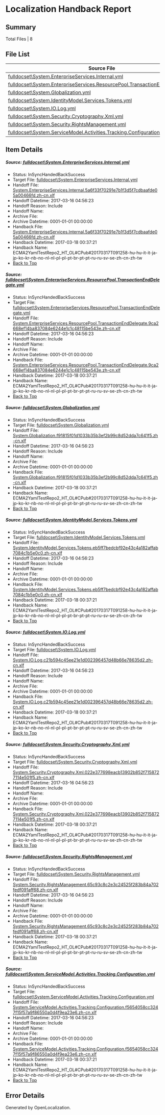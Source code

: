 # <a name='report-top'></a> Localization Handback Report

## Summary
 Total Files | 8

## File List
 Source File | Status | Details 
 ----------- | ------ | ------- 
 [fulldocset\System.EnterpriseServices.Internal.yml](https://github.com/OpenLocalizationTestOrg/ECMA2YamlTestRepo2/blob/9a577bbd8ead778fd4723fbdbce691e69b3b14d4/fulldocset/System.EnterpriseServices.Internal.yml) | InSyncHandedBackSuccess | [Details](#e0b4a6365efe68b4ab244e5ff962a93e8555bcbc77829)
 [fulldocset\System.EnterpriseServices.ResourcePool.TransactionEndDelegate.yml](https://github.com/OpenLocalizationTestOrg/ECMA2YamlTestRepo2/blob/9a577bbd8ead778fd4723fbdbce691e69b3b14d4/fulldocset/System.EnterpriseServices.ResourcePool.TransactionEndDelegate.yml) | InSyncHandedBackSuccess | [Details](#c26c02fb25669048ca2ae6b9a25bed550fa3368a77851)
 [fulldocset\System.Globalization.yml](https://github.com/OpenLocalizationTestOrg/ECMA2YamlTestRepo2/blob/9a577bbd8ead778fd4723fbdbce691e69b3b14d4/fulldocset/System.Globalization.yml) | InSyncHandedBackSuccess | [Details](#f8ccdabe68692384c223f27a9c4a29f9754888bf77911)
 [fulldocset\System.IdentityModel.Services.Tokens.yml](https://github.com/OpenLocalizationTestOrg/ECMA2YamlTestRepo2/blob/9a577bbd8ead778fd4723fbdbce691e69b3b14d4/fulldocset/System.IdentityModel.Services.Tokens.yml) | InSyncHandedBackSuccess | [Details](#444b59c6f5285f3604f5f0895e1b4fd3c9e245a778107)
 [fulldocset\System.IO.Log.yml](https://github.com/OpenLocalizationTestOrg/ECMA2YamlTestRepo2/blob/9a577bbd8ead778fd4723fbdbce691e69b3b14d4/fulldocset/System.IO.Log.yml) | InSyncHandedBackSuccess | [Details](#a9a1115088970a9151179a1467222b9d040e42fe78307)
 [fulldocset\System.Security.Cryptography.Xml.yml](https://github.com/OpenLocalizationTestOrg/ECMA2YamlTestRepo2/blob/9a577bbd8ead778fd4723fbdbce691e69b3b14d4/fulldocset/System.Security.Cryptography.Xml.yml) | InSyncHandedBackSuccess | [Details](#3dd661dcc588cc5beefefe4cf7b9efc1d294d53f79883)
 [fulldocset\System.Security.RightsManagement.yml](https://github.com/OpenLocalizationTestOrg/ECMA2YamlTestRepo2/blob/9a577bbd8ead778fd4723fbdbce691e69b3b14d4/fulldocset/System.Security.RightsManagement.yml) | InSyncHandedBackSuccess | [Details](#d2930071bc6586e962e90a2a259fd1a0a670b07780046)
 [fulldocset\System.ServiceModel.Activities.Tracking.Configuration.yml](https://github.com/OpenLocalizationTestOrg/ECMA2YamlTestRepo2/blob/9a577bbd8ead778fd4723fbdbce691e69b3b14d4/fulldocset/System.ServiceModel.Activities.Tracking.Configuration.yml) | InSyncHandedBackSuccess | [Details](#1c024f3e21129f580bde3d7830904b4ac6d568ce80174)

## Item Details
##### <a name='e0b4a6365efe68b4ab244e5ff962a93e8555bcbc77829'></a> Source: [fulldocset\System.EnterpriseServices.Internal.yml](https://github.com/OpenLocalizationTestOrg/ECMA2YamlTestRepo2/blob/9a577bbd8ead778fd4723fbdbce691e69b3b14d4/fulldocset/System.EnterpriseServices.Internal.yml)
* Status: InSyncHandedBackSuccess
* Target File: [fulldocset\System.EnterpriseServices.Internal.yml](https://github.com/OpenLocalizationTestOrg/ECMA2YamlTestRepo2.zh-cn/blob/4fc21a40250b80e162c81cfa5aab43de58488085/fulldocset/System.EnterpriseServices.Internal.yml)
* Handoff File: [System.EnterpriseServices.Internal.5a6f33f70291e7b1f3d5f7cdbaafde05a00466fd.zh-cn.xlf](https://github.com/OpenLocalizationTestOrg/ECMA2YamlTestRepo2.handoff/blob/048fd23592e603ad9129cb267e98fb4e977ae69e/ol-handoff/OpenLocalizationTestOrg/ECMA2YamlTestRepo2.zh-cn/master/fulldocset/System.EnterpriseServices.Internal.5a6f33f70291e7b1f3d5f7cdbaafde05a00466fd.zh-cn.xlf)
* Handoff Datetime: 2017-03-16 04:56:23
* Handoff Reason: Include
* Handoff Name: 
* Archive File: 
* Archive Datetime: 0001-01-01 00:00:00
* Handback File: [System.EnterpriseServices.Internal.5a6f33f70291e7b1f3d5f7cdbaafde05a00466fd.zh-cn.xlf](https://github.com/OpenLocalizationTestOrg/ECMA2YamlTestRepo2.handback/blob/b269d94206ad16424c47fa782cb7dfe8b346c4b8/ol-handback/OpenLocalizationTestOrg/ECMA2YamlTestRepo2.zh-cn/master/fulldocset/System.EnterpriseServices.Internal.5a6f33f70291e7b1f3d5f7cdbaafde05a00466fd.zh-cn.xlf)
* Handback Datetime: 2017-03-18 00:37:21
* Handback Name: ECMA2YamlTestRepo2_HT_OL#CPub#20170317T091258-hu-hu-it-it-ja-jp-ko-kr-nb-no-nl-nl-pl-pl-pt-br-pt-pt-ru-ru-sv-se-zh-cn-zh-tw
* [Back to Top](#report-top)

##### <a name='c26c02fb25669048ca2ae6b9a25bed550fa3368a77851'></a> Source: [fulldocset\System.EnterpriseServices.ResourcePool.TransactionEndDelegate.yml](https://github.com/OpenLocalizationTestOrg/ECMA2YamlTestRepo2/blob/9a577bbd8ead778fd4723fbdbce691e69b3b14d4/fulldocset/System.EnterpriseServices.ResourcePool.TransactionEndDelegate.yml)
* Status: InSyncHandedBackSuccess
* Target File: [fulldocset\System.EnterpriseServices.ResourcePool.TransactionEndDelegate.yml](https://github.com/OpenLocalizationTestOrg/ECMA2YamlTestRepo2.zh-cn/blob/4fc21a40250b80e162c81cfa5aab43de58488085/fulldocset/System.EnterpriseServices.ResourcePool.TransactionEndDelegate.yml)
* Handoff File: [System.EnterpriseServices.ResourcePool.TransactionEndDelegate.9ca2668ef14ba837084e6244e1c1c48115be543e.zh-cn.xlf](https://github.com/OpenLocalizationTestOrg/ECMA2YamlTestRepo2.handoff/blob/048fd23592e603ad9129cb267e98fb4e977ae69e/ol-handoff/OpenLocalizationTestOrg/ECMA2YamlTestRepo2.zh-cn/master/fulldocset/System.EnterpriseServices.ResourcePool.TransactionEndDelegate.9ca2668ef14ba837084e6244e1c1c48115be543e.zh-cn.xlf)
* Handoff Datetime: 2017-03-16 04:56:23
* Handoff Reason: Include
* Handoff Name: 
* Archive File: 
* Archive Datetime: 0001-01-01 00:00:00
* Handback File: [System.EnterpriseServices.ResourcePool.TransactionEndDelegate.9ca2668ef14ba837084e6244e1c1c48115be543e.zh-cn.xlf](https://github.com/OpenLocalizationTestOrg/ECMA2YamlTestRepo2.handback/blob/b269d94206ad16424c47fa782cb7dfe8b346c4b8/ol-handback/OpenLocalizationTestOrg/ECMA2YamlTestRepo2.zh-cn/master/fulldocset/System.EnterpriseServices.ResourcePool.TransactionEndDelegate.9ca2668ef14ba837084e6244e1c1c48115be543e.zh-cn.xlf)
* Handback Datetime: 2017-03-18 00:37:21
* Handback Name: ECMA2YamlTestRepo2_HT_OL#CPub#20170317T091258-hu-hu-it-it-ja-jp-ko-kr-nb-no-nl-nl-pl-pl-pt-br-pt-pt-ru-ru-sv-se-zh-cn-zh-tw
* [Back to Top](#report-top)

##### <a name='f8ccdabe68692384c223f27a9c4a29f9754888bf77911'></a> Source: [fulldocset\System.Globalization.yml](https://github.com/OpenLocalizationTestOrg/ECMA2YamlTestRepo2/blob/9a577bbd8ead778fd4723fbdbce691e69b3b14d4/fulldocset/System.Globalization.yml)
* Status: InSyncHandedBackSuccess
* Target File: [fulldocset\System.Globalization.yml](https://github.com/OpenLocalizationTestOrg/ECMA2YamlTestRepo2.zh-cn/blob/4fc21a40250b80e162c81cfa5aab43de58488085/fulldocset/System.Globalization.yml)
* Handoff File: [System.Globalization.f91815f01d1033b35b3ef2b99c8d52dda7c641f5.zh-cn.xlf](https://github.com/OpenLocalizationTestOrg/ECMA2YamlTestRepo2.handoff/blob/048fd23592e603ad9129cb267e98fb4e977ae69e/ol-handoff/OpenLocalizationTestOrg/ECMA2YamlTestRepo2.zh-cn/master/fulldocset/System.Globalization.f91815f01d1033b35b3ef2b99c8d52dda7c641f5.zh-cn.xlf)
* Handoff Datetime: 2017-03-16 04:56:23
* Handoff Reason: Include
* Handoff Name: 
* Archive File: 
* Archive Datetime: 0001-01-01 00:00:00
* Handback File: [System.Globalization.f91815f01d1033b35b3ef2b99c8d52dda7c641f5.zh-cn.xlf](https://github.com/OpenLocalizationTestOrg/ECMA2YamlTestRepo2.handback/blob/b269d94206ad16424c47fa782cb7dfe8b346c4b8/ol-handback/OpenLocalizationTestOrg/ECMA2YamlTestRepo2.zh-cn/master/fulldocset/System.Globalization.f91815f01d1033b35b3ef2b99c8d52dda7c641f5.zh-cn.xlf)
* Handback Datetime: 2017-03-18 00:37:21
* Handback Name: ECMA2YamlTestRepo2_HT_OL#CPub#20170317T091258-hu-hu-it-it-ja-jp-ko-kr-nb-no-nl-nl-pl-pl-pt-br-pt-pt-ru-ru-sv-se-zh-cn-zh-tw
* [Back to Top](#report-top)

##### <a name='444b59c6f5285f3604f5f0895e1b4fd3c9e245a778107'></a> Source: [fulldocset\System.IdentityModel.Services.Tokens.yml](https://github.com/OpenLocalizationTestOrg/ECMA2YamlTestRepo2/blob/9a577bbd8ead778fd4723fbdbce691e69b3b14d4/fulldocset/System.IdentityModel.Services.Tokens.yml)
* Status: InSyncHandedBackSuccess
* Target File: [fulldocset\System.IdentityModel.Services.Tokens.yml](https://github.com/OpenLocalizationTestOrg/ECMA2YamlTestRepo2.zh-cn/blob/4fc21a40250b80e162c81cfa5aab43de58488085/fulldocset/System.IdentityModel.Services.Tokens.yml)
* Handoff File: [System.IdentityModel.Services.Tokens.eb5ff7bedcbf92e43c4a182affab7084c1b5e0c0.zh-cn.xlf](https://github.com/OpenLocalizationTestOrg/ECMA2YamlTestRepo2.handoff/blob/048fd23592e603ad9129cb267e98fb4e977ae69e/ol-handoff/OpenLocalizationTestOrg/ECMA2YamlTestRepo2.zh-cn/master/fulldocset/System.IdentityModel.Services.Tokens.eb5ff7bedcbf92e43c4a182affab7084c1b5e0c0.zh-cn.xlf)
* Handoff Datetime: 2017-03-16 04:56:23
* Handoff Reason: Include
* Handoff Name: 
* Archive File: 
* Archive Datetime: 0001-01-01 00:00:00
* Handback File: [System.IdentityModel.Services.Tokens.eb5ff7bedcbf92e43c4a182affab7084c1b5e0c0.zh-cn.xlf](https://github.com/OpenLocalizationTestOrg/ECMA2YamlTestRepo2.handback/blob/b269d94206ad16424c47fa782cb7dfe8b346c4b8/ol-handback/OpenLocalizationTestOrg/ECMA2YamlTestRepo2.zh-cn/master/fulldocset/System.IdentityModel.Services.Tokens.eb5ff7bedcbf92e43c4a182affab7084c1b5e0c0.zh-cn.xlf)
* Handback Datetime: 2017-03-18 00:37:21
* Handback Name: ECMA2YamlTestRepo2_HT_OL#CPub#20170317T091258-hu-hu-it-it-ja-jp-ko-kr-nb-no-nl-nl-pl-pl-pt-br-pt-pt-ru-ru-sv-se-zh-cn-zh-tw
* [Back to Top](#report-top)

##### <a name='a9a1115088970a9151179a1467222b9d040e42fe78307'></a> Source: [fulldocset\System.IO.Log.yml](https://github.com/OpenLocalizationTestOrg/ECMA2YamlTestRepo2/blob/9a577bbd8ead778fd4723fbdbce691e69b3b14d4/fulldocset/System.IO.Log.yml)
* Status: InSyncHandedBackSuccess
* Target File: [fulldocset\System.IO.Log.yml](https://github.com/OpenLocalizationTestOrg/ECMA2YamlTestRepo2.zh-cn/blob/4fc21a40250b80e162c81cfa5aab43de58488085/fulldocset/System.IO.Log.yml)
* Handoff File: [System.IO.Log.c21b594c45ee21e1d002396457d48b66e78635d2.zh-cn.xlf](https://github.com/OpenLocalizationTestOrg/ECMA2YamlTestRepo2.handoff/blob/048fd23592e603ad9129cb267e98fb4e977ae69e/ol-handoff/OpenLocalizationTestOrg/ECMA2YamlTestRepo2.zh-cn/master/fulldocset/System.IO.Log.c21b594c45ee21e1d002396457d48b66e78635d2.zh-cn.xlf)
* Handoff Datetime: 2017-03-16 04:56:23
* Handoff Reason: Include
* Handoff Name: 
* Archive File: 
* Archive Datetime: 0001-01-01 00:00:00
* Handback File: [System.IO.Log.c21b594c45ee21e1d002396457d48b66e78635d2.zh-cn.xlf](https://github.com/OpenLocalizationTestOrg/ECMA2YamlTestRepo2.handback/blob/b269d94206ad16424c47fa782cb7dfe8b346c4b8/ol-handback/OpenLocalizationTestOrg/ECMA2YamlTestRepo2.zh-cn/master/fulldocset/System.IO.Log.c21b594c45ee21e1d002396457d48b66e78635d2.zh-cn.xlf)
* Handback Datetime: 2017-03-18 00:37:21
* Handback Name: ECMA2YamlTestRepo2_HT_OL#CPub#20170317T091258-hu-hu-it-it-ja-jp-ko-kr-nb-no-nl-nl-pl-pl-pt-br-pt-pt-ru-ru-sv-se-zh-cn-zh-tw
* [Back to Top](#report-top)

##### <a name='3dd661dcc588cc5beefefe4cf7b9efc1d294d53f79883'></a> Source: [fulldocset\System.Security.Cryptography.Xml.yml](https://github.com/OpenLocalizationTestOrg/ECMA2YamlTestRepo2/blob/9a577bbd8ead778fd4723fbdbce691e69b3b14d4/fulldocset/System.Security.Cryptography.Xml.yml)
* Status: InSyncHandedBackSuccess
* Target File: [fulldocset\System.Security.Cryptography.Xml.yml](https://github.com/OpenLocalizationTestOrg/ECMA2YamlTestRepo2.zh-cn/blob/4fc21a40250b80e162c81cfa5aab43de58488085/fulldocset/System.Security.Cryptography.Xml.yml)
* Handoff File: [System.Security.Cryptography.Xml.022e377698eacb13902b852f7158727114e501f5.zh-cn.xlf](https://github.com/OpenLocalizationTestOrg/ECMA2YamlTestRepo2.handoff/blob/048fd23592e603ad9129cb267e98fb4e977ae69e/ol-handoff/OpenLocalizationTestOrg/ECMA2YamlTestRepo2.zh-cn/master/fulldocset/System.Security.Cryptography.Xml.022e377698eacb13902b852f7158727114e501f5.zh-cn.xlf)
* Handoff Datetime: 2017-03-16 04:56:23
* Handoff Reason: Include
* Handoff Name: 
* Archive File: 
* Archive Datetime: 0001-01-01 00:00:00
* Handback File: [System.Security.Cryptography.Xml.022e377698eacb13902b852f7158727114e501f5.zh-cn.xlf](https://github.com/OpenLocalizationTestOrg/ECMA2YamlTestRepo2.handback/blob/b269d94206ad16424c47fa782cb7dfe8b346c4b8/ol-handback/OpenLocalizationTestOrg/ECMA2YamlTestRepo2.zh-cn/master/fulldocset/System.Security.Cryptography.Xml.022e377698eacb13902b852f7158727114e501f5.zh-cn.xlf)
* Handback Datetime: 2017-03-18 00:37:21
* Handback Name: ECMA2YamlTestRepo2_HT_OL#CPub#20170317T091258-hu-hu-it-it-ja-jp-ko-kr-nb-no-nl-nl-pl-pl-pt-br-pt-pt-ru-ru-sv-se-zh-cn-zh-tw
* [Back to Top](#report-top)

##### <a name='d2930071bc6586e962e90a2a259fd1a0a670b07780046'></a> Source: [fulldocset\System.Security.RightsManagement.yml](https://github.com/OpenLocalizationTestOrg/ECMA2YamlTestRepo2/blob/9a577bbd8ead778fd4723fbdbce691e69b3b14d4/fulldocset/System.Security.RightsManagement.yml)
* Status: InSyncHandedBackSuccess
* Target File: [fulldocset\System.Security.RightsManagement.yml](https://github.com/OpenLocalizationTestOrg/ECMA2YamlTestRepo2.zh-cn/blob/4fc21a40250b80e162c81cfa5aab43de58488085/fulldocset/System.Security.RightsManagement.yml)
* Handoff File: [System.Security.RightsManagement.65c93c8c2e3c24525f283b84a702fedf091aff68.zh-cn.xlf](https://github.com/OpenLocalizationTestOrg/ECMA2YamlTestRepo2.handoff/blob/048fd23592e603ad9129cb267e98fb4e977ae69e/ol-handoff/OpenLocalizationTestOrg/ECMA2YamlTestRepo2.zh-cn/master/fulldocset/System.Security.RightsManagement.65c93c8c2e3c24525f283b84a702fedf091aff68.zh-cn.xlf)
* Handoff Datetime: 2017-03-16 04:56:23
* Handoff Reason: Include
* Handoff Name: 
* Archive File: 
* Archive Datetime: 0001-01-01 00:00:00
* Handback File: [System.Security.RightsManagement.65c93c8c2e3c24525f283b84a702fedf091aff68.zh-cn.xlf](https://github.com/OpenLocalizationTestOrg/ECMA2YamlTestRepo2.handback/blob/b269d94206ad16424c47fa782cb7dfe8b346c4b8/ol-handback/OpenLocalizationTestOrg/ECMA2YamlTestRepo2.zh-cn/master/fulldocset/System.Security.RightsManagement.65c93c8c2e3c24525f283b84a702fedf091aff68.zh-cn.xlf)
* Handback Datetime: 2017-03-18 00:37:21
* Handback Name: ECMA2YamlTestRepo2_HT_OL#CPub#20170317T091258-hu-hu-it-it-ja-jp-ko-kr-nb-no-nl-nl-pl-pl-pt-br-pt-pt-ru-ru-sv-se-zh-cn-zh-tw
* [Back to Top](#report-top)

##### <a name='1c024f3e21129f580bde3d7830904b4ac6d568ce80174'></a> Source: [fulldocset\System.ServiceModel.Activities.Tracking.Configuration.yml](https://github.com/OpenLocalizationTestOrg/ECMA2YamlTestRepo2/blob/9a577bbd8ead778fd4723fbdbce691e69b3b14d4/fulldocset/System.ServiceModel.Activities.Tracking.Configuration.yml)
* Status: InSyncHandedBackSuccess
* Target File: [fulldocset\System.ServiceModel.Activities.Tracking.Configuration.yml](https://github.com/OpenLocalizationTestOrg/ECMA2YamlTestRepo2.zh-cn/blob/4fc21a40250b80e162c81cfa5aab43de58488085/fulldocset/System.ServiceModel.Activities.Tracking.Configuration.yml)
* Handoff File: [System.ServiceModel.Activities.Tracking.Configuration.f5654058cc3247f15f57a9f86550a0d4f9ea23e6.zh-cn.xlf](https://github.com/OpenLocalizationTestOrg/ECMA2YamlTestRepo2.handoff/blob/048fd23592e603ad9129cb267e98fb4e977ae69e/ol-handoff/OpenLocalizationTestOrg/ECMA2YamlTestRepo2.zh-cn/master/fulldocset/System.ServiceModel.Activities.Tracking.Configuration.f5654058cc3247f15f57a9f86550a0d4f9ea23e6.zh-cn.xlf)
* Handoff Datetime: 2017-03-16 04:56:23
* Handoff Reason: Include
* Handoff Name: 
* Archive File: 
* Archive Datetime: 0001-01-01 00:00:00
* Handback File: [System.ServiceModel.Activities.Tracking.Configuration.f5654058cc3247f15f57a9f86550a0d4f9ea23e6.zh-cn.xlf](https://github.com/OpenLocalizationTestOrg/ECMA2YamlTestRepo2.handback/blob/b269d94206ad16424c47fa782cb7dfe8b346c4b8/ol-handback/OpenLocalizationTestOrg/ECMA2YamlTestRepo2.zh-cn/master/fulldocset/System.ServiceModel.Activities.Tracking.Configuration.f5654058cc3247f15f57a9f86550a0d4f9ea23e6.zh-cn.xlf)
* Handback Datetime: 2017-03-18 00:37:21
* Handback Name: ECMA2YamlTestRepo2_HT_OL#CPub#20170317T091258-hu-hu-it-it-ja-jp-ko-kr-nb-no-nl-nl-pl-pl-pt-br-pt-pt-ru-ru-sv-se-zh-cn-zh-tw
* [Back to Top](#report-top)


## Error Details

Generated by OpenLocalization.
